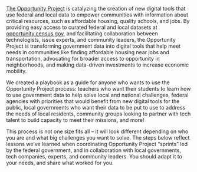[The Opportunity Project](https://www.whitehouse.gov/the-press-office/2016/03/07/fact-sheet-white-house-launches-opportunity-project-utilizing-open-data) is catalyzing the creation of new digital tools that use federal and local data to empower communities with information about critical resources, such as affordable housing, quality schools, and jobs. By providing easy access to curated federal and local datasets at [opportunity.census.gov](http://opportunity.census.gov), and facilitating collaboration between technologists, issue experts, and community leaders, the Opportunity Project is transforming government data into digital tools that help meet needs in communities like finding affordable housing near jobs and transportation, advocating for broader access to opportunity in neighborhoods, and making data-driven investments to increase economic mobility. 

We created a playbook as a guide for anyone who wants to use the Opportunity Project process: teachers who want their students to learn how to use government data to help solve local and national challenges, federal agencies with priorities that would benefit from new digital tools for the public, local governments who want their data to be put to use to address the needs of local residents, community groups looking to partner with tech talent to build capacity to meet their missions, and more!

This process is not one size fits all – it will look different depending on who you are and what big challenges you want to solve. The steps below reflect lessons we’ve learned when coordinating Opportunity Project “sprints” led by the federal government, and in collaboration with local governments, tech companies, experts, and community leaders. You should adapt it to your needs, and share what worked for you. 